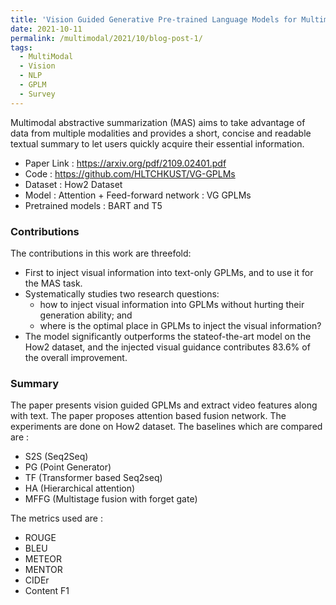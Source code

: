 ```yaml
---
title: 'Vision Guided Generative Pre-trained Language Models for Multimodal Abstractive Summarization'
date: 2021-10-11
permalink: /multimodal/2021/10/blog-post-1/
tags:
  - MultiModal
  - Vision
  - NLP
  - GPLM
  - Survey
---
```


Multimodal abstractive summarization (MAS) aims to take advantage of data from multiple modalities and provides a short, concise and readable textual summary to let users quickly acquire their essential information.


- Paper Link : https://arxiv.org/pdf/2109.02401.pdf
- Code : https://github.com/HLTCHKUST/VG-GPLMs
- Dataset : How2 Dataset
- Model : Attention + Feed-forward network : VG GPLMs
- Pretrained models : BART and T5


### Contributions

The contributions in this work are threefold:
- First to inject visual information into text-only GPLMs, and to use it for the MAS task.
- Systematically studies two research questions: 
   - how to inject visual information into GPLMs without hurting their generation ability; and
   - where is the optimal place in GPLMs to inject the visual information?
- The model significantly outperforms the stateof-the-art model on the How2 dataset, and the injected visual guidance contributes 83.6% of the overall improvement.

### Summary 
The paper presents vision guided GPLMs and extract video features along with text. The paper proposes attention based fusion network. 
The experiments are done on How2 dataset. The baselines which are compared are :
- S2S (Seq2Seq)
- PG (Point Generator)
- TF (Transformer based Seq2seq)
- HA (Hierarchical attention)
- MFFG (Multistage fusion with forget gate)

The metrics used are :
- ROUGE
- BLEU
- METEOR
- MENTOR
- CIDEr
- Content F1






